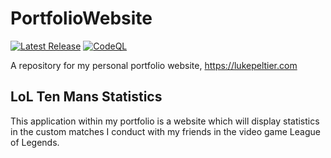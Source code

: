 # PortfolioWebsite
[![Latest Release](https://github.com/LukePeltier/PortfolioWebsite/actions/workflows/main.yml/badge.svg)](https://github.com/LukePeltier/PortfolioWebsite/actions/workflows/main.yml)
[![CodeQL](https://github.com/LukePeltier/PortfolioWebsite/actions/workflows/codeql-analysis.yml/badge.svg)](https://github.com/LukePeltier/PortfolioWebsite/actions/workflows/codeql-analysis.yml)

A repository for my personal portfolio website, https://lukepeltier.com

## LoL Ten Mans Statistics
This application within my portfolio is a website which will display statistics in the custom matches I conduct with my friends in the video game League of Legends.

